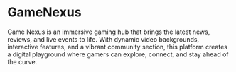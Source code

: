 # GameNexus
Game Nexus is an immersive gaming hub that brings the latest news, reviews, and live events to life. With dynamic video backgrounds, interactive features, and a vibrant community section, this platform creates a digital playground where gamers can explore, connect, and stay ahead of the curve. 
